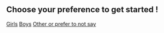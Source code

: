 ## Choose your preference to get started !

[Girls](location.md)
[Boys](location.md)
[Other or prefer to not say](location.md)